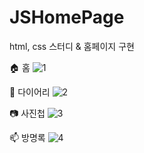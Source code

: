 # JSHomePage
html, css 스터디 & 홈페이지 구현

🏠 홈
![1](https://user-images.githubusercontent.com/68185825/155854197-633a9122-62a9-4038-be79-a9e1cf7bf617.png)

📙 다이어리
![2](https://user-images.githubusercontent.com/68185825/155854200-3f7223de-dcdb-4129-ad17-10c84b061c3c.png)

📷 사진첩
![3](https://user-images.githubusercontent.com/68185825/155854202-f6838605-ab98-4bfc-ac79-2287393c76f5.png)

📫 방명록
![4](https://user-images.githubusercontent.com/68185825/155854203-74176aca-6b15-42e1-83ca-7acd5c20fa11.png)
